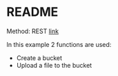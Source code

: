 # README

Method: REST <a href="https://github.com/GoogleCloudPlatform/storage-file-transfer-json-python">link</a>

In this example 2 functions are used:
- Create a bucket
- Upload a file to the bucket